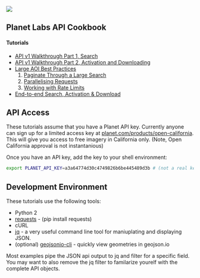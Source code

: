 
![](images/header1.jpg)

## Planet Labs API Cookbook

#### Tutorials

* [API v1 Walkthrough Part 1, Search](tutorials/intro_part_1_search.md)
*  [API v1 Walkthrough Part 2, Activation and Downloading](tutorials/intro_part_2_activation.md) 
*  [Large AOI Best Practices](tutorials/large_aoi_best_practices.md)
	1. [Paginate Through a Large Search](tutorials/large_aoi_best_practices.md#paginate)
	2. [Parallelising Requests](tutorials/large_aoi_best_practices.md#parallel)
	3. [Working with Rate Limits](tutorials/large_aoi_best_practices.md#rate)
* [End-to-end Search, Activation & Download](tutorials/end_to_end.md)

## API Access
These tutorials assume that you have a Planet API key. Currently anyone can sign up for a limited access key at [planet.com/products/open-california](https://www.planet.com/products/open-california/). This will give you access to free imagery in California only. (Note, Open California approval is not instantanious)

Once you have an API key, add the key to your shell environment:


```sh
export PLANET_API_KEY=a3a64774d30c4749826b6be445489d3b # (not a real key)
```

## Development Environment

These tutorials use the following tools:
 
 * Python 2
 * [requests](http://docs.python-requests.org/en/master/) - (pip install requests)
 * cURL
 * [jq](https://stedolan.github.io/jq/) - a very useful command line tool for maniuplating and displaying JSON.
 * (optional) [geojsonio-cli](https://github.com/mapbox/geojsonio-cli) - quickly view geometries in geojson.io

Most examples pipe the JSON api output to jq and filter for a specific field. You may want to also remove the jq filter to familarize yourelf with the complete API objects.

